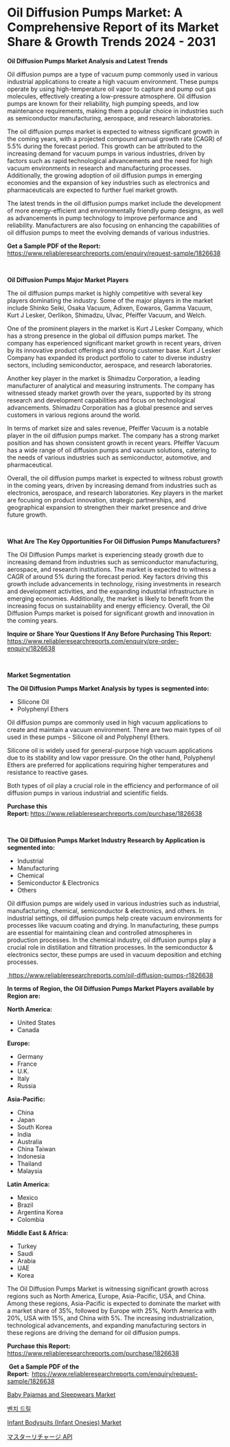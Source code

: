 <p><h1>Oil Diffusion Pumps Market: A Comprehensive Report of its Market Share & Growth Trends 2024 - 2031</h1></p><p><strong>Oil Diffusion Pumps Market Analysis and Latest Trends</strong></p>
<p><p>Oil diffusion pumps are a type of vacuum pump commonly used in various industrial applications to create a high vacuum environment. These pumps operate by using high-temperature oil vapor to capture and pump out gas molecules, effectively creating a low-pressure atmosphere. Oil diffusion pumps are known for their reliability, high pumping speeds, and low maintenance requirements, making them a popular choice in industries such as semiconductor manufacturing, aerospace, and research laboratories.</p><p>The oil diffusion pumps market is expected to witness significant growth in the coming years, with a projected compound annual growth rate (CAGR) of 5.5% during the forecast period. This growth can be attributed to the increasing demand for vacuum pumps in various industries, driven by factors such as rapid technological advancements and the need for high vacuum environments in research and manufacturing processes. Additionally, the growing adoption of oil diffusion pumps in emerging economies and the expansion of key industries such as electronics and pharmaceuticals are expected to further fuel market growth.</p><p>The latest trends in the oil diffusion pumps market include the development of more energy-efficient and environmentally friendly pump designs, as well as advancements in pump technology to improve performance and reliability. Manufacturers are also focusing on enhancing the capabilities of oil diffusion pumps to meet the evolving demands of various industries.</p></p>
<p><strong>Get a Sample PDF of the Report:&nbsp;</strong> <a href="https://www.reliableresearchreports.com/enquiry/request-sample/1826638">https://www.reliableresearchreports.com/enquiry/request-sample/1826638</a></p>
<p>&nbsp;</p>
<p><strong>Oil Diffusion Pumps Major Market Players</strong></p>
<p><p>The oil diffusion pumps market is highly competitive with several key players dominating the industry. Some of the major players in the market include Shinko Seiki, Osaka Vacuum, Adixen, Eowaros, Gamma Vacuum, Kurt J Lesker, Oerlikon, Shimadzu, Ulvac, Pfeiffer Vacuum, and Welch.</p><p>One of the prominent players in the market is Kurt J Lesker Company, which has a strong presence in the global oil diffusion pumps market. The company has experienced significant market growth in recent years, driven by its innovative product offerings and strong customer base. Kurt J Lesker Company has expanded its product portfolio to cater to diverse industry sectors, including semiconductor, aerospace, and research laboratories.</p><p>Another key player in the market is Shimadzu Corporation, a leading manufacturer of analytical and measuring instruments. The company has witnessed steady market growth over the years, supported by its strong research and development capabilities and focus on technological advancements. Shimadzu Corporation has a global presence and serves customers in various regions around the world.</p><p>In terms of market size and sales revenue, Pfeiffer Vacuum is a notable player in the oil diffusion pumps market. The company has a strong market position and has shown consistent growth in recent years. Pfeiffer Vacuum has a wide range of oil diffusion pumps and vacuum solutions, catering to the needs of various industries such as semiconductor, automotive, and pharmaceutical.</p><p>Overall, the oil diffusion pumps market is expected to witness robust growth in the coming years, driven by increasing demand from industries such as electronics, aerospace, and research laboratories. Key players in the market are focusing on product innovation, strategic partnerships, and geographical expansion to strengthen their market presence and drive future growth.</p></p>
<p>&nbsp;</p>
<p><strong>What Are The Key Opportunities For Oil Diffusion Pumps Manufacturers?</strong></p>
<p><p>The Oil Diffusion Pumps market is experiencing steady growth due to increasing demand from industries such as semiconductor manufacturing, aerospace, and research institutions. The market is expected to witness a CAGR of around 5% during the forecast period. Key factors driving this growth include advancements in technology, rising investments in research and development activities, and the expanding industrial infrastructure in emerging economies. Additionally, the market is likely to benefit from the increasing focus on sustainability and energy efficiency. Overall, the Oil Diffusion Pumps market is poised for significant growth and innovation in the coming years.</p></p>
<p><strong>Inquire or Share Your Questions If Any Before Purchasing This Report:</strong> <a href="https://www.reliableresearchreports.com/enquiry/pre-order-enquiry/1826638">https://www.reliableresearchreports.com/enquiry/pre-order-enquiry/1826638</a></p>
<p>&nbsp;</p>
<p><strong>Market Segmentation</strong></p>
<p><strong>The Oil Diffusion Pumps Market Analysis by types is segmented into:</strong></p>
<p><ul><li>Silicone Oil</li><li>Polyphenyl Ethers</li></ul></p>
<p><p>Oil diffusion pumps are commonly used in high vacuum applications to create and maintain a vacuum environment. There are two main types of oil used in these pumps - Silicone oil and Polyphenyl Ethers. </p><p>Silicone oil is widely used for general-purpose high vacuum applications due to its stability and low vapor pressure. On the other hand, Polyphenyl Ethers are preferred for applications requiring higher temperatures and resistance to reactive gases.</p><p>Both types of oil play a crucial role in the efficiency and performance of oil diffusion pumps in various industrial and scientific fields.</p></p>
<p><strong>Purchase this Report:&nbsp;</strong><a href="https://www.reliableresearchreports.com/purchase/1826638">https://www.reliableresearchreports.com/purchase/1826638</a></p>
<p>&nbsp;</p>
<p><strong>The Oil Diffusion Pumps Market Industry Research by Application is segmented into:</strong></p>
<p><ul><li>Industrial</li><li>Manufacturing</li><li>Chemical</li><li>Semiconductor & Electronics</li><li>Others</li></ul></p>
<p><p>Oil diffusion pumps are widely used in various industries such as industrial, manufacturing, chemical, semiconductor & electronics, and others. In industrial settings, oil diffusion pumps help create vacuum environments for processes like vacuum coating and drying. In manufacturing, these pumps are essential for maintaining clean and controlled atmospheres in production processes. In the chemical industry, oil diffusion pumps play a crucial role in distillation and filtration processes. In the semiconductor & electronics sector, these pumps are used in vacuum deposition and etching processes.</p></p>
<p><a href="https://www.reliableresearchreports.com/oil-diffusion-pumps-r1826638">&nbsp;https://www.reliableresearchreports.com/oil-diffusion-pumps-r1826638</a></p>
<p><strong>In terms of Region, the Oil Diffusion Pumps Market Players available by Region are:</strong></p>
<p>
    <p> <strong> North America: </strong>
        <ul>
            <li>United States</li>
            <li>Canada</li>
        </ul>
        </p> 
    <p> <strong> Europe: </strong>
        <ul>
            <li>Germany</li>
            <li>France</li>
            <li>U.K.</li>
            <li>Italy</li>
            <li>Russia</li>
        </ul>
        </p> 
    <p> <strong> Asia-Pacific: </strong>
        <ul>
            <li>China</li>
            <li>Japan</li>
            <li>South Korea</li>
            <li>India</li>
            <li>Australia</li>
            <li>China Taiwan</li>
            <li>Indonesia</li>
            <li>Thailand</li>
            <li>Malaysia</li>
        </ul>
        </p> 
    <p> <strong> Latin America: </strong>
        <ul>
            <li>Mexico</li>
            <li>Brazil</li>
            <li>Argentina Korea</li>
            <li>Colombia</li>
        </ul>
        </p> 
    <p> <strong> Middle East & Africa: </strong>
        <ul>
            <li>Turkey</li>
            <li>Saudi</li>
            <li>Arabia</li>
            <li>UAE</li>
            <li>Korea</li>
        </ul>
    </p>
    </p>
<p><p>The Oil Diffusion Pumps Market is witnessing significant growth across regions such as North America, Europe, Asia-Pacific, USA, and China. Among these regions, Asia-Pacific is expected to dominate the market with a market share of 35%, followed by Europe with 25%, North America with 20%, USA with 15%, and China with 5%. The increasing industrialization, technological advancements, and expanding manufacturing sectors in these regions are driving the demand for oil diffusion pumps.</p></p>
<p><strong>Purchase this Report: </strong><a href="https://www.reliableresearchreports.com/purchase/1826638">https://www.reliableresearchreports.com/purchase/1826638</a></p>
<p>&nbsp;<strong>Get a Sample PDF of the Report:&nbsp;&nbsp;</strong><a href="https://www.reliableresearchreports.com/enquiry/request-sample/1826638">https://www.reliableresearchreports.com/enquiry/request-sample/1826638</a></p>
<p><strong></strong></p>
<p><p><a href="https://www.linkedin.com/pulse/baby-pajamas-sleepwears-market-furnishes-information-share-trends-7nipf?trackingId=JgtdysmSsxSveqAMRI4I4w%3D%3D">Baby Pajamas and Sleepwears Market</a></p><p><a href="https://medium.com/@emmamoy1/%EB%B2%A4%EC%B9%98-%EB%93%9C%EB%A6%B4-%EC%8B%9C%EC%9E%A5-%EA%B7%9C%EB%AA%A8-%EB%B0%8F-%EC%8B%9C%EC%9E%A5-%EB%8F%99%ED%96%A5-%EC%A0%84%EC%B2%B4-%EC%82%B0%EC%97%85-%EA%B0%9C%EC%9A%94-2024%EB%85%84%EB%B6%80%ED%84%B0-2031%EB%85%84%EA%B9%8C%EC%A7%80-31a7228a5c03">벤치 드릴</a></p><p><a href="https://www.linkedin.com/pulse/decoding-infant-bodysuits-onesies-market-metrics-share-trends-i13pf?trackingId=CaEhRp9m9xzVHaAsOrUXFA%3D%3D">Infant Bodysuits (Infant Onesies) Market</a></p><p><a href="https://medium.com/@nicholas.ellison0076890/%E3%83%9E%E3%82%B9%E3%82%BF%E3%83%BC%E3%83%AA%E3%83%81%E3%83%A3%E3%83%BC%E3%82%B8api%E5%B8%82%E5%A0%B4%E3%81%AF-%E5%B8%82%E5%A0%B4%E3%82%B7%E3%82%A7%E3%82%A2-%E3%82%B5%E3%82%A4%E3%82%BA-%E5%8F%8A%E3%81%B32031%E5%B9%B4%E3%81%BE%E3%81%A7%E3%81%AE%E4%BA%88%E6%B8%AC%E3%81%AB%E7%84%A6%E7%82%B9%E3%82%92%E5%BD%93%E3%81%A6%E3%81%A6%E3%81%84%E3%81%BE%E3%81%99-33ed64b9ee62">マスターリチャージ API</a></p></p>